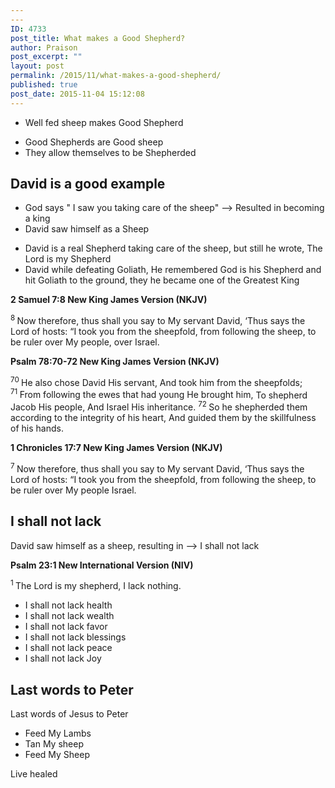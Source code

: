 ```yaml
---
---
ID: 4733
post_title: What makes a Good Shepherd?
author: Praison
post_excerpt: ""
layout: post
permalink: /2015/11/what-makes-a-good-shepherd/
published: true
post_date: 2015-11-04 15:12:08
---
```

<ul>
	<li>Well fed sheep makes Good Shepherd</li>
</ul>
<ul>
	<li>Good Shepherds are Good sheep</li>
	<li>They allow themselves to be Shepherded</li>
</ul>
<h2><strong>David is a good example</strong></h2>
<ul>
	<li>God says " I saw you taking care of the sheep" --&gt; Resulted in becoming a king</li>
	<li>David saw himself as a Sheep</li>
</ul>
<ul>
	<li>David is a real Shepherd taking care of the sheep, but still he wrote, The Lord is my Shepherd</li>
	<li>David while defeating Goliath, He remembered God is his Shepherd and hit Goliath to the ground, they he became one of the Greatest King</li>
</ul>
<strong><span class="passage-display-bcv">2 Samuel 7:8
</span><span class="passage-display-version">New King James Version (NKJV)</span></strong>

<span id="en-NKJV-8189" class="text 2Sam-7-8"><sup class="versenum">8 </sup>Now therefore, thus shall you say to My servant David, ‘Thus says the <span class="small-caps">Lord</span> of hosts: “I took you from the sheepfold, from following the sheep, to be ruler over My people, over Israel.</span>

<strong><span class="passage-display-bcv">Psalm 78:70-72
</span><span class="passage-display-version">New King James Version (NKJV)</span></strong>
<div class="poetry">
<p class="line"><span id="en-NKJV-15184" class="text Ps-78-70"><sup class="versenum">70 </sup>He also chose David His servant,</span>
<span class="text Ps-78-70">And took him from the sheepfolds;</span>
<span id="en-NKJV-15185" class="text Ps-78-71"><sup class="versenum">71 </sup>From following the ewes that had young He brought him,</span>
<span class="text Ps-78-71">To shepherd Jacob His people,</span>
<span class="text Ps-78-71">And Israel His inheritance.</span>
<span id="en-NKJV-15186" class="text Ps-78-72"><sup class="versenum">72 </sup>So he shepherded them according to the integrity of his heart,</span>
<span class="text Ps-78-72">And guided them by the skillfulness of his hands.</span></p>

</div>
<strong><span class="passage-display-bcv">1 Chronicles 17:7
</span><span class="passage-display-version">New King James Version (NKJV)</span></strong>

<span id="en-NKJV-10871" class="text 1Chr-17-7"><sup class="versenum">7 </sup>Now therefore, thus shall you say to My servant David, ‘Thus says the <span class="small-caps">Lord</span> of hosts: “I took you from the sheepfold, from following the sheep, to be ruler over My people Israel.</span>
<h2><strong>I shall not lack</strong></h2>
David saw himself as a sheep, resulting in --&gt; I shall not lack

<strong><span class="passage-display-bcv">Psalm 23:1
</span><span class="passage-display-version">New International Version (NIV)</span></strong>
<div class="poetry">
<p class="line"><span class="text Ps-23-1"><sup class="versenum">1 </sup>The <span class="small-caps">Lord</span> is my shepherd, I lack nothing.</span></p>

</div>
<ul>
	<li>I shall not lack health</li>
	<li>I shall not lack wealth</li>
	<li>I shall not lack favor</li>
	<li>I shall not lack blessings</li>
	<li>I shall not lack peace</li>
	<li>I shall not lack Joy</li>
</ul>
<h2><strong>Last words to Peter</strong></h2>
Last words of Jesus to Peter
<ul>
	<li>Feed My Lambs</li>
	<li>Tan My sheep</li>
	<li>Feed My Sheep</li>
</ul>
Live healed